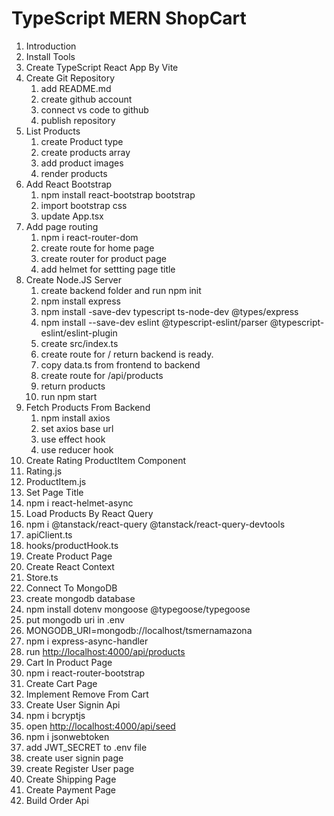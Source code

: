 # TypeScript MERN ShopCart

1. Introduction
2. Install Tools
3. Create TypeScript React App By Vite
4. Create Git Repository
   1. add README.md
   2. create github account
   3. connect vs code to github
   4. publish repository
5. List Products
   1. create Product type
   2. create products array
   3. add product images
   4. render products
6. Add React Bootstrap
   1. npm install react-bootstrap bootstrap
   2. import bootstrap css
   3. update App.tsx
7. Add page routing
   1. npm i react-router-dom
   2. create route for home page
   3. create router for product page
   4. add helmet for settting page title
8. Create Node.JS Server
   1. create backend folder and run npm init
   2. npm install express
   3. npm install -save-dev typescript ts-node-dev @types/express
   4. npm install --save-dev eslint @typescript-eslint/parser @typescript-eslint/eslint-plugin
   5. create src/index.ts
   6. create route for / return backend is ready.
   7. copy data.ts from frontend to backend
   8. create route for /api/products
   9. return products
   10. run npm start
9. Fetch Products From Backend
   1. npm install axios
   2. set axios base url
   3. use effect hook
   4. use reducer hook
10. Create Rating ProductItem Component
   1. Rating.js
   2. ProductItem.js
11. Set Page Title
   1. npm i react-helmet-async
12. Load Products By React Query
   1. npm i @tanstack/react-query @tanstack/react-query-devtools
   2. apiClient.ts
   3. hooks/productHook.ts  
13. Create Product Page
14. Create React Context
   1. Store.ts
15. Connect To MongoDB
   1. create mongodb database
   2. npm install dotenv mongoose @typegoose/typegoose
   3. put mongodb uri in .env
   4. MONGODB_URI=mongodb://localhost/tsmernamazona
   5. npm i express-async-handler
   6. run <http://localhost:4000/api/products>
16. Cart In Product Page
   1. npm i react-router-bootstrap
17. Create Cart Page
18. Implement Remove From Cart
19. Create User Signin Api
   1. npm i bcryptjs
   2. open <http://localhost:4000/api/seed>
   3. npm i jsonwebtoken
   4. add JWT_SECRET to .env file
20. create user signin page
21. create Register User page
22. Create Shipping Page
23. Create Payment Page
24. Build Order Api